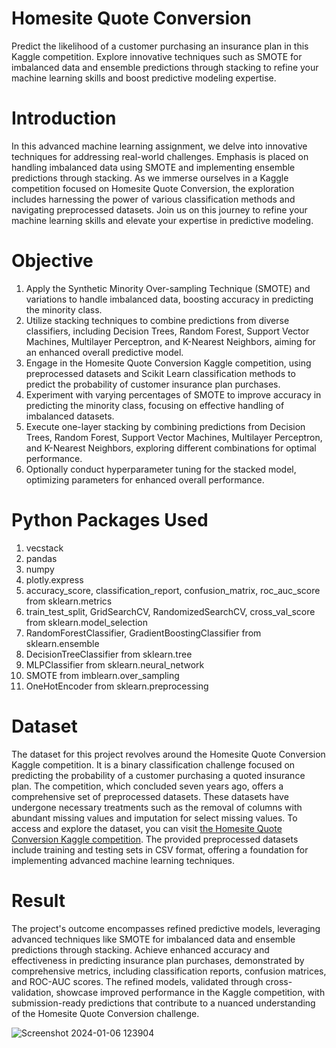 # Homesite Quote Conversion
Predict the likelihood of a customer purchasing an insurance plan in this Kaggle competition. Explore innovative techniques such as SMOTE for imbalanced data and ensemble predictions through stacking to refine your 
machine learning skills and boost predictive modeling expertise.

# Introduction
In this advanced machine learning assignment, we delve into innovative techniques for addressing real-world challenges. Emphasis is placed on handling imbalanced data using SMOTE and implementing ensemble predictions 
through stacking. As we immerse ourselves in a Kaggle competition focused on Homesite Quote Conversion, the exploration includes harnessing the power of various classification methods and navigating preprocessed 
datasets. Join us on this journey to refine your machine learning skills and elevate your expertise in predictive modeling.

# Objective
1. Apply the Synthetic Minority Over-sampling Technique (SMOTE) and variations to handle imbalanced data, boosting accuracy in predicting the minority class.
2. Utilize stacking techniques to combine predictions from diverse classifiers, including Decision Trees, Random Forest, Support Vector Machines, Multilayer Perceptron, and K-Nearest Neighbors, aiming for an enhanced
overall predictive model.
3. Engage in the Homesite Quote Conversion Kaggle competition, using preprocessed datasets and Scikit Learn classification methods to predict the probability of customer insurance plan purchases.
4. Experiment with varying percentages of SMOTE to improve accuracy in predicting the minority class, focusing on effective handling of imbalanced datasets.
5. Execute one-layer stacking by combining predictions from Decision Trees, Random Forest, Support Vector Machines, Multilayer Perceptron, and K-Nearest Neighbors, exploring different combinations for optimal performance.
6. Optionally conduct hyperparameter tuning for the stacked model, optimizing parameters for enhanced overall performance.

# Python Packages Used
1. vecstack
2. pandas
3. numpy
4. plotly.express
5. accuracy_score, classification_report, confusion_matrix, roc_auc_score from sklearn.metrics
6. train_test_split, GridSearchCV, RandomizedSearchCV, cross_val_score from sklearn.model_selection
7. RandomForestClassifier, GradientBoostingClassifier from sklearn.ensemble
8. DecisionTreeClassifier from sklearn.tree
9. MLPClassifier from sklearn.neural_network
10. SMOTE from imblearn.over_sampling
11. OneHotEncoder from sklearn.preprocessing

# Dataset
The dataset for this project revolves around the Homesite Quote Conversion Kaggle competition. It is a binary classification challenge focused on predicting the probability of a customer purchasing a quoted 
insurance plan. The competition, which concluded seven years ago, offers a comprehensive set of preprocessed datasets. These datasets have undergone necessary treatments such as the removal of columns with 
abundant missing values and imputation for select missing values. To access and explore the dataset, you can visit [the Homesite Quote Conversion Kaggle competition](https://drive.google.com/drive/folders/10b00DLBT8pxkQIdOi9xch42KwEySoszQ?usp=sharing). The provided preprocessed datasets include 
training and testing sets in CSV format, offering a foundation for implementing advanced machine learning techniques.

# Result
The project's outcome encompasses refined predictive models, leveraging advanced techniques like SMOTE for imbalanced data and ensemble predictions through stacking. Achieve enhanced accuracy and effectiveness 
in predicting insurance plan purchases, demonstrated by comprehensive metrics, including classification reports, confusion matrices, and ROC-AUC scores. The refined models, validated through cross-validation, 
showcase improved performance in the Kaggle competition, with submission-ready predictions that contribute to a nuanced understanding of the Homesite Quote Conversion challenge.

![Screenshot 2024-01-06 123904](https://github.com/harshalgajera043/Machine-Learning/assets/83157209/2b837dba-c457-4f27-b829-c049f58c9418)

